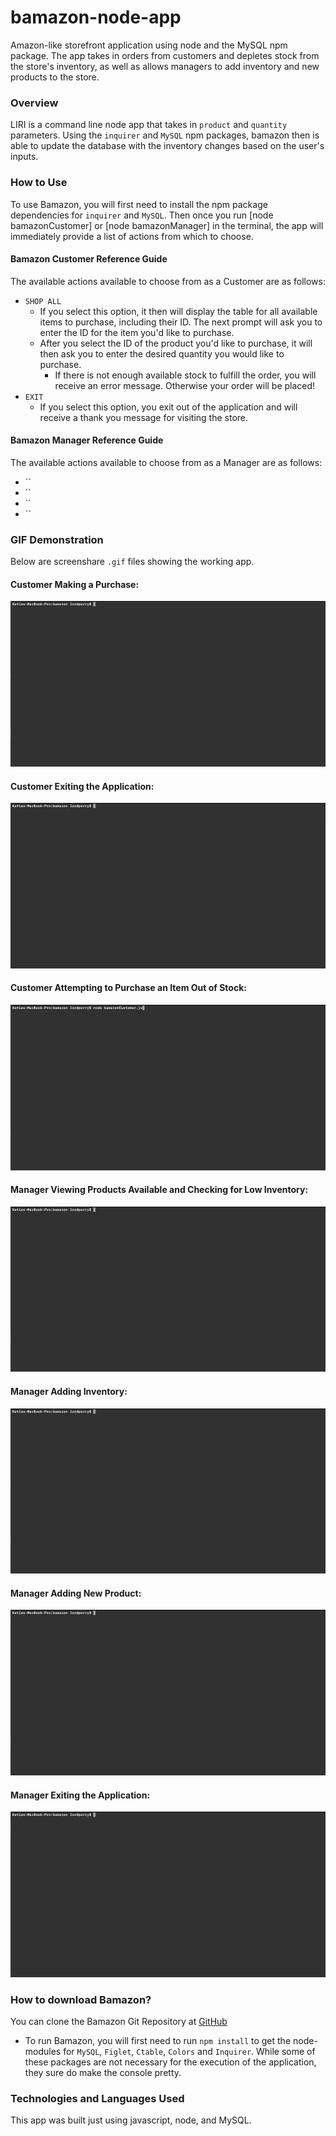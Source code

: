 # bamazon-node-app
Amazon-like storefront application using node and the MySQL npm package. The app takes in orders from customers and depletes stock from the store's inventory, as well as allows managers to add inventory and new products to the store.

### Overview
LIRI is a command line node app that takes in  `product` and `quantity` parameters. Using the `inquirer` and `MySQL` npm packages, bamazon then is able to update the database with the inventory changes based on the user's inputs.

### How to Use
To use Bamazon, you will first need to install the npm package dependencies for `inquirer` and `MySQL`. Then once you run [node bamazonCustomer] or [node bamazonManager] in the terminal, the app will immediately provide a list of actions from which to choose.

#### Bamazon Customer Reference Guide
The available actions available to choose from as a Customer are as follows:
* `SHOP ALL`
    * If you select this option, it then will display the table for all available items to purchase, including their ID. The next prompt will ask you to enter the ID for the item you'd like to purchase.
    * After you select the ID of the product you'd like to purchase, it will then ask you to enter the desired quantity you would like to purchase.
        * If there is not enough available stock to fulfill the order, you will receive an error message. Otherwise your order will be placed!
* `EXIT`
    * If you select this option, you exit out of the application and will receive a thank you message for visiting the store.

#### Bamazon Manager Reference Guide
The available actions available to choose from as a Manager are as follows:
* ``
* ``
* ``
* ``


            
        
### GIF Demonstration
Below are screenshare `.gif` files showing the working app.

#### Customer Making a Purchase:
![](assets/images/customerPurchase.gif)

#### Customer Exiting the Application:
![](assets/images/customerExit.gif)

#### Customer Attempting to Purchase an Item Out of Stock:
![](assets/images/customerLowInventory.gif)

#### Manager Viewing Products Available and Checking for Low Inventory:
![](assets/images/managerViewAndLowInv.gif)

#### Manager Adding Inventory:
![](assets/images/managerAddInv.gif)

#### Manager Adding New Product:
![](assets/images/managerAddProduct.gif)

#### Manager Exiting the Application:
![](assets/images/managerExit.gif)

### How to download Bamazon?
You can clone the Bamazon Git Repository at [GitHub](https://github.com/k-lord/bamazon)
* To run Bamazon, you will first need to run `npm install` to get the node-modules for `MySQL`, `Figlet`, `Ctable`, `Colors` and `Inquirer`. While some of these packages are not necessary for the execution of the application, they sure do make the console pretty.


### Technologies and Languages Used
This app was built just using javascript, node, and MySQL.